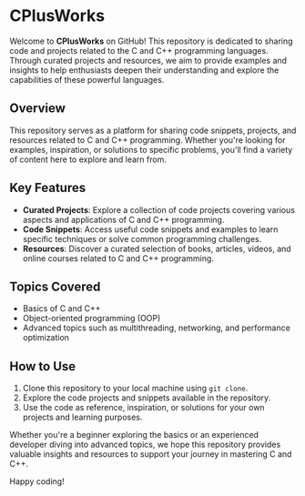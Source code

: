 # CPlusWorks

Welcome to **CPlusWorks** on GitHub! This repository is dedicated to sharing code and projects related to the C and C++ programming languages. Through curated projects and resources, we aim to provide examples and insights to help enthusiasts deepen their understanding and explore the capabilities of these powerful languages.

## Overview

This repository serves as a platform for sharing code snippets, projects, and resources related to C and C++ programming. Whether you're looking for examples, inspiration, or solutions to specific problems, you'll find a variety of content here to explore and learn from.

## Key Features

- **Curated Projects**: Explore a collection of code projects covering various aspects and applications of C and C++ programming.
- **Code Snippets**: Access useful code snippets and examples to learn specific techniques or solve common programming challenges.
- **Resources**: Discover a curated selection of books, articles, videos, and online courses related to C and C++ programming.

## Topics Covered

- Basics of C and C++
- Object-oriented programming (OOP)
- Advanced topics such as multithreading, networking, and performance optimization

## How to Use

1. Clone this repository to your local machine using `git clone`.
2. Explore the code projects and snippets available in the repository.
3. Use the code as reference, inspiration, or solutions for your own projects and learning purposes.

Whether you're a beginner exploring the basics or an experienced developer diving into advanced topics, we hope this repository provides valuable insights and resources to support your journey in mastering C and C++.

Happy coding!
